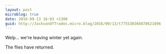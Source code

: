 ```yaml
---
layout: post
microblog: true
date: 2016-09-13 16:03 +1300
guid: http://JacksonOfTrades.micro.blog/2016/09/13/t775530366878621696.html
---
```

Welp... we're leaving winter yet again.

The flies have returned.

